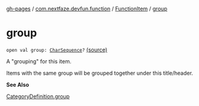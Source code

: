 [gh-pages](../../index.md) / [com.nextfaze.devfun.function](../index.md) / [FunctionItem](index.md) / [group](./group.md)

# group

`open val group: `[`CharSequence`](https://kotlinlang.org/api/latest/jvm/stdlib/kotlin/-char-sequence/index.html)`?` [(source)](https://github.com/NextFaze/dev-fun/tree/master/devfun-annotations/src/main/java/com/nextfaze/devfun/function/FunctionItems.kt#L46)

A "grouping" for this item.

Items with the same group will be grouped together under this title/header.

**See Also**

[CategoryDefinition.group](../../com.nextfaze.devfun.category/-category-definition/group.md)

